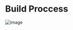 # Build Proccess

 
![image](https://github.com/codorhythm/Spotify/assets/47503524/77a7b58e-6e5b-4882-a897-0c4396bf481c)

 


 

 

 
 

 
 


 

 

 

 

 

 





 

 

 

 

 

 

 

 

 

 

 

 
